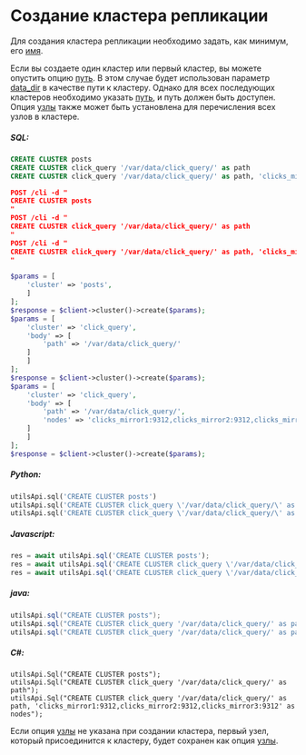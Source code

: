 # Создание кластера репликации

<!-- пример создания кластера репликации 1 -->
Для создания кластера репликации необходимо задать, как минимум, его [имя](../../Creating_a_cluster/Setting_up_replication/Setting_up_replication.md#name).

Если вы создаете один кластер или первый кластер, вы можете опустить опцию [путь](../../Creating_a_cluster/Setting_up_replication/Setting_up_replication.md#path). В этом случае будет использован параметр [data_dir](../../Server_settings/Searchd.md#data_dir) в качестве пути к кластеру. Однако для всех последующих кластеров необходимо указать [путь](../../Creating_a_cluster/Setting_up_replication/Setting_up_replication.md#path), и путь должен быть доступен. Опция [узлы](../../Creating_a_cluster/Setting_up_replication/Setting_up_replication.md#nodes) также может быть установлена для перечисления всех узлов в кластере.


<!-- intro -->
##### SQL:

<!-- request SQL -->

```sql
CREATE CLUSTER posts
CREATE CLUSTER click_query '/var/data/click_query/' as path
CREATE CLUSTER click_query '/var/data/click_query/' as path, 'clicks_mirror1:9312,clicks_mirror2:9312,clicks_mirror3:9312' as nodes
```

<!-- request JSON -->

```json
POST /cli -d "
CREATE CLUSTER posts
"
POST /cli -d "
CREATE CLUSTER click_query '/var/data/click_query/' as path
"
POST /cli -d "
CREATE CLUSTER click_query '/var/data/click_query/' as path, 'clicks_mirror1:9312,clicks_mirror2:9312,clicks_mirror3:9312' as nodes
"
```

<!-- request PHP -->

```php
$params = [
    'cluster' => 'posts',
    ]
];
$response = $client->cluster()->create($params);
$params = [
    'cluster' => 'click_query',
    'body' => [
        'path' => '/var/data/click_query/'
    ]    
    ]
];
$response = $client->cluster()->create($params);
$params = [
    'cluster' => 'click_query',
    'body' => [
        'path' => '/var/data/click_query/',
        'nodes' => 'clicks_mirror1:9312,clicks_mirror2:9312,clicks_mirror3:9312'
    ]    
    ]
];
$response = $client->cluster()->create($params);
```
<!-- intro -->
##### Python:

<!-- request Python -->

```python
utilsApi.sql('CREATE CLUSTER posts')
utilsApi.sql('CREATE CLUSTER click_query \'/var/data/click_query/\' as path')
utilsApi.sql('CREATE CLUSTER click_query \'/var/data/click_query/\' as path, \'clicks_mirror1:9312,clicks_mirror2:9312,clicks_mirror3:9312\' as nodes')

```

<!-- intro -->
##### Javascript:

<!-- request javascript -->

```javascript
res = await utilsApi.sql('CREATE CLUSTER posts');
res = await utilsApi.sql('CREATE CLUSTER click_query \'/var/data/click_query/\' as path');
res = await utilsApi.sql('CREATE CLUSTER click_query \'/var/data/click_query/\' as path, \'clicks_mirror1:9312,clicks_mirror2:9312,clicks_mirror3:9312\' as nodes');
```

<!-- intro -->
##### java:

<!-- request Java -->

```java
utilsApi.sql("CREATE CLUSTER posts");
utilsApi.sql("CREATE CLUSTER click_query '/var/data/click_query/' as path");
utilsApi.sql("CREATE CLUSTER click_query '/var/data/click_query/' as path, 'clicks_mirror1:9312,clicks_mirror2:9312,clicks_mirror3:9312' as nodes");
```

<!-- intro -->
##### C#:

<!-- request C# -->

```clike
utilsApi.Sql("CREATE CLUSTER posts");
utilsApi.Sql("CREATE CLUSTER click_query '/var/data/click_query/' as path");
utilsApi.Sql("CREATE CLUSTER click_query '/var/data/click_query/' as path, 'clicks_mirror1:9312,clicks_mirror2:9312,clicks_mirror3:9312' as nodes");
```
<!-- end -->

Если опция [узлы](../../Creating_a_cluster/Setting_up_replication/Setting_up_replication.md#nodes) не указана при создании кластера, первый узел, который присоединится к кластеру, будет сохранен как опция [узлы](../../Creating_a_cluster/Setting_up_replication/Setting_up_replication.md#nodes).

<!-- proofread -->
